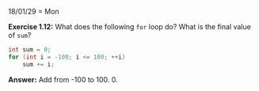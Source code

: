 18/01/29 = Mon

**Exercise 1.12:** What does the following `for` loop do? What is the final value of `sum`?

```c++
int sum = 0;
for (int i = -100; i <= 100; ++i)
	sum += i;
```

**Answer:** Add from -100 to 100. 0.